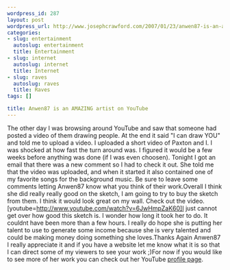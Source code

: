 ```yaml
--- 
wordpress_id: 287
layout: post
wordpress_url: http://www.josephcrawford.com/2007/01/23/anwen87-is-an-amazing-artist-on-youtube/
categories: 
- slug: entertainment
  autoslug: entertainment
  title: Entertainment
- slug: internet
  autoslug: internet
  title: Internet
- slug: raves
  autoslug: raves
  title: Raves
tags: []

title: Anwen87 is an AMAZING artist on YouTube
---
```

The other day I was browsing around YouTube and saw that someone had posted a video of them drawing people.  At the end it said "I can draw YOU" and told me to upload a video.  I uploaded a short video of Paxton and I.  I was shocked at how fast the turn around was.  I figured it would be a few weeks before anything was done (if I was even choosen).  Tonight I got an email that there was a new comment so I had to check it out.  She told me that the video was uploaded, and when it started it also contained one of my favorite songs for the background music. Be sure to leave some comments letting Anwen87 know what you think of their work.Overall I think she did really really good on the sketch, I am going to try to buy the sketch from them.  I think it would look great on my wall.  Check out the video.<!--more-->[youtube=http://www.youtube.com/watch?v=6JwHmpZaK60]I just cannot get over how good this sketch is.  I wonder how long it took her to do.  It couldnt have been more than a few hours.  I really do hope she is putting her talent to use to generate some income because she is very talented and could be making money doing something she loves.Thanks Again Anwen87 I really appreciate it and if you have a website let me know what it is so that I can direct some of my viewers to see your work ;)For now if you would like to see more of her work you can check out her YouTube [profile page](http://www.youtube.com/profile?user=Anwen87).
